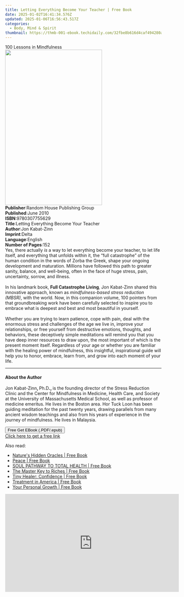 ```yaml
---
title: Letting Everything Become Your Teacher | Free Book
date: 2025-01-02T16:41:34.576Z
updated: 2025-01-06T16:56:43.517Z
categories:
  - Body, Mind & Spirit
thumbnail: https://thmb-001-ebook.techidaily.com/32fbe8b616d4caf494280a006cbecf55e262ab61d09d0e8b767a3d5de9236ca1.jpg
---
```

<main id="book-container">
  <div class="flex flex-col">
    <div class="book-brief flex-1 py-6 px-4 sm:p-6 md:py-10 md:px-8">
      <!-- brief-->
      <div class="book-brief-main">100 Lessons in Mindfulness</div>
    </div>
    <div
      class="book-meta-info flex-1 grid gap-4 col-start-1 col-end-3 row-start-1 sm:mb-6 sm:grid-cols-4 lg:gap-6 lg:col-start-2 lg:row-end-6 lg:row-span-6 lg:mb-0"
    >
      <div
        class="book-meta-info-left place-content-center mt-4 p-4 text-sm leading-6 col-start-2 col-span-2 dark:text-slate-400"
      >
        <img
          class="w-full h-500 object-cover rounded-lg sm:h-255 sm:col-span-2 lg:col-span-full"
          src="https://img-001-ebook.techidaily.com/c96b91672c845b19abe41af04780cbfe2430b47422b106c4ffe65cf176502b6d.jpg"
          alt=""
          width="312"
          height="500"
        />
      </div>
      <div
        class="book-meta-info-right mt-2 col-start-1 row-start-2 col-span-3 self-center"
      >
        <!-- meta data  -->
        <div class="flex flex-col px-4 md:px-8">
          <div class="flex-1">
            <strong>Publisher</strong>:<span class="px-2"
              >Random House Publishing Group</span
            >
          </div>
          <div class="flex-1">
            <strong>Published</strong>:<span class="px-2">June 2010</span>
          </div>
          <div class="flex-1">
            <strong>ISBN</strong>:<span class="px-2">9780307755629</span>
          </div>
          <div class="flex-1">
            <strong>Title</strong>:<span class="px-2"
              >Letting Everything Become Your Teacher</span
            >
          </div>
          <div class="flex-1">
            <strong>Author</strong>:<span class="px-2">Jon Kabat-Zinn</span>
          </div>
          <div class="flex-1">
            <strong>Imprint</strong>:<span class="px-2">Delta</span>
          </div>
          <div class="flex-1">
            <strong>Language</strong>:<span class="px-2">English</span>
          </div>
          <div class="flex-1">
            <strong>Number of Pages</strong>:<span class="px-2">152</span>
          </div>
        </div>
      </div>
    </div>
    <div class="book-description flex-1 py-6 px-4 sm:p-6 md:py-10 md:px-8">
      <div class="book-description-main">
        <div accordion-content="" id="description">
          Yes, there actually <i>is</i> a way to let everything become your
          teacher, to let life itself, and everything that unfolds within it,
          the “full catastrophe” of the human condition in the words of Zorba
          the Greek, shape your ongoing development and maturation. Millions
          have followed this path to greater sanity, balance, and well-being,
          often in the face of huge stress, pain, uncertainty, sorrow, and
          illness. <br /><br />In his landmark book,
          <b>Full Catastrophe Living</b><i>,</i> Jon Kabat-Zinn shared this
          innovative approach, known as
          <i>mindfulness-based stress reduction (MBSR)</i>, with the world. Now,
          in this companion volume, 100 pointers from that groundbreaking work
          have been carefully selected to inspire you to embrace what is deepest
          and best and most beautiful in yourself.<br /><br />Whether you are
          trying to learn patience, cope with pain, deal with the enormous
          stress and challenges of the age we live in, improve your
          relationships, or free yourself from destructive emotions, thoughts,
          and behaviors, these deceptively simple meditations will remind you
          that you have deep inner resources to draw upon, the most important of
          which is the present moment itself. Regardless of your age or whether
          you are familiar with the healing power of mindfulness, this
          insightful, inspirational guide will help you to honor, embrace, learn
          from, and grow into each moment of your life.
        </div>
        <div class="accordion-fader"></div>
      </div>
    </div>
    <div class="book-excerpts flex-1 py-6 px-4 sm:p-6 md:py-10 md:px-8">
      <!-- excerpts-->
      <div class="book-excerpts-main">
        <hr />
        <h4 class="placeholder placeholder-heading">
          <span>About the Author</span>
        </h4>
        <p>
          Jon Kabat-Zinn<b>, </b>Ph.D<b>., </b>is the founding director of the
          Stress Reduction Clinic and the Center for Mindfulness in Medicine,
          Health Care, and Society at the University of Massachusetts Medical
          School, as well as professor of medicine emeritus. He lives in the
          Boston area. Hor Tuck Loon<b> </b>has been guiding meditation for the
          past twenty years, drawing parallels from many ancient wisdom
          teachings and also from his years of experience in the journey of
          mindfulness. He lives in Malaysia.
        </p>
      </div>
    </div>
    <div
      class="book-about-author flex-1 py-6 px-4 sm:p-6 md:py-10 md:px-8"
    ></div>
    <div class="book-free-get flex-1 py-6 px-4 sm:p-6 md:py-10 md:px-8">
      <button
        id="btn-free-get"
        class="bg-blue-500 hover:bg-blue-700 text-white font-bold py-2 px-4 rounded"
      >
        Free Get EBook (.PDF/.epub)
      </button>
      <div id="countdown-display" class="px-2 text-lg mt-2"></div>
      <a
        id="free-link"
        class="hidden bg-blue-500 hover:bg-blue-700 text-white font-bold py-2 px-4 rounded"
        href="https://www.ebooks.com/en-us/book/503465/letting-everything-become-your-teacher/jon-kabat-zinn/"
        target="_blank"
        >Click here to get a free link</a
      >
    </div>
    <script>
      let countdownTime = 0;
      let countdownInterval = null;
      document
        .getElementById('btn-free-get')
        .addEventListener('click', startCountdown);
      function startCountdown() {
        countdownTime = new Date().getTime() + 60000 * 3;
        countdownInterval = setInterval(updateCountdown, 1000);
        document.getElementById('btn-free-get').disabled = true;
        document
          .getElementById('btn-free-get')
          .classList.add('bg-gray-500', 'cursor-not-allowed');
      }
      function updateCountdown() {
        let currentTime = new Date().getTime();
        let timeLeft = countdownTime - currentTime;
        let secondsLeft = Math.floor(timeLeft / 1000);
        document.getElementById('countdown-display').innerHTML =
          `Remaining time: ${secondsLeft} seconds.`;
        if (secondsLeft <= 0) {
          clearInterval(countdownInterval);
          document.getElementById('btn-free-get').classList.add('hidden');
          document.getElementById('free-link').classList.remove('hidden');
          document.getElementById('countdown-display').innerHTML = '';
        }
      }
    </script>
  </div>
</main>

<ins class="adsbygoogle"
      style="display:block"
      data-ad-client="ca-pub-7571918770474297"
      data-ad-slot="8358498916"
      data-ad-format="auto"
      data-full-width-responsive="true"></ins>
    

<span class="atpl-alsoreadstyle">Also read:</span>
<div><ul>
<li><a href="https://novels-ebooks.techidaily.com/210039525-9781841815039-natures-hidden-oracles/"><u>Nature's Hidden Oracles | Free Book</u></a></li>
<li><a href="https://novels-ebooks.techidaily.com/210037981-9781087889948-peace/"><u>Peace | Free Book</u></a></li>
<li><a href="https://novels-ebooks.techidaily.com/210035988-9781734677324-soul-pathway-to-total-health/"><u>SOUL PATHWAY TO TOTAL HEALTH | Free Book</u></a></li>
<li><a href="https://novels-ebooks.techidaily.com/210036161-9781420968934-the-master-key-to-riches/"><u>The Master Key to Riches | Free Book</u></a></li>
<li><a href="https://novels-ebooks.techidaily.com/210039531-9780753734490-tiny-healer-confidence/"><u>Tiny Healer: Confidence | Free Book</u></a></li>
<li><a href="https://novels-ebooks.techidaily.com/210034906-9781734975710-treatment-in-america/"><u>Treatment in America | Free Book</u></a></li>
<li><a href="https://novels-ebooks.techidaily.com/210038746-9780883918289-your-personal-growth/"><u>Your Personal Growth | Free Book</u></a></li>
</ul></div>

<!-- affiliate ads begin -->
<iframe width="560" height="315" src="https://www.youtube.com/embed/9Sj2QNA-JXI?si=V-_h73iE3VlE214k" title="YouTube video player" frameborder="0" allow="accelerometer; autoplay; clipboard-write; encrypted-media; gyroscope; picture-in-picture; web-share" referrerpolicy="strict-origin-when-cross-origin" allowfullscreen></iframe>
<!-- affiliate ads end -->

